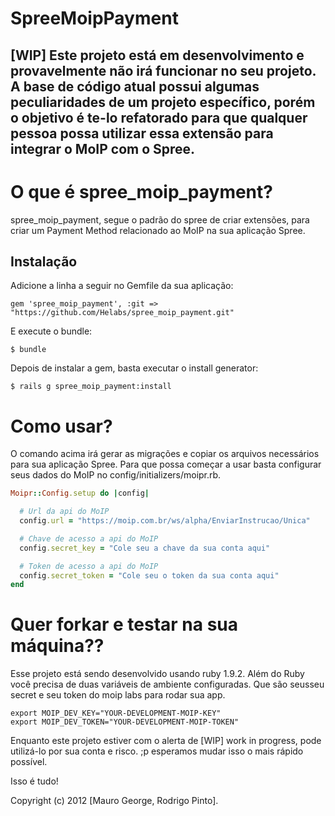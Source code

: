 SpreeMoipPayment
================

## [WIP] Este projeto está em desenvolvimento e provavelmente não irá funcionar no seu projeto. A base de código atual possui algumas peculiaridades de um projeto específico, porém o objetivo é te-lo refatorado para que qualquer pessoa possa utilizar essa extensão para integrar o MoIP com o Spree.

# O que é spree_moip_payment?
spree_moip_payment, segue o padrão do spree de criar extensões, para criar um Payment Method relacionado ao MoIP na sua aplicação Spree.

## Instalação

Adicione a linha a seguir no Gemfile da sua aplicação:

    gem 'spree_moip_payment', :git => "https://github.com/Helabs/spree_moip_payment.git"

E execute o bundle:

    $ bundle

Depois de instalar a gem, basta executar o install generator:

    $ rails g spree_moip_payment:install

# Como usar?

O comando acima irá gerar as migrações e copiar os arquivos necessários para sua aplicação Spree.
Para que possa começar a usar basta configurar seus dados do MoIP no config/initializers/moipr.rb.


```ruby
Moipr::Config.setup do |config|

  # Url da api do MoIP
  config.url = "https://moip.com.br/ws/alpha/EnviarInstrucao/Unica"

  # Chave de acesso a api do MoIP
  config.secret_key = "Cole seu a chave da sua conta aqui"

  # Token de acesso a api do MoIP
  config.secret_token = "Cole seu o token da sua conta aqui"
end
```

# Quer forkar e testar na sua máquina?? 

Esse projeto está sendo desenvolvido usando ruby 1.9.2. Além do Ruby você precisa de duas variáveis de ambiente configuradas. Que são seusseu secret e seu token do moip labs para rodar sua app.

    export MOIP_DEV_KEY="YOUR-DEVELOPMENT-MOIP-KEY"
    export MOIP_DEV_TOKEN="YOUR-DEVELOPMENT-MOIP-TOKEN"

Enquanto este projeto estiver com o alerta de [WIP] work in progress, pode utilizá-lo por sua conta e risco. ;p esperamos mudar isso o mais rápido possível.

Isso é tudo!

Copyright (c) 2012 [Mauro George, Rodrigo Pinto].
